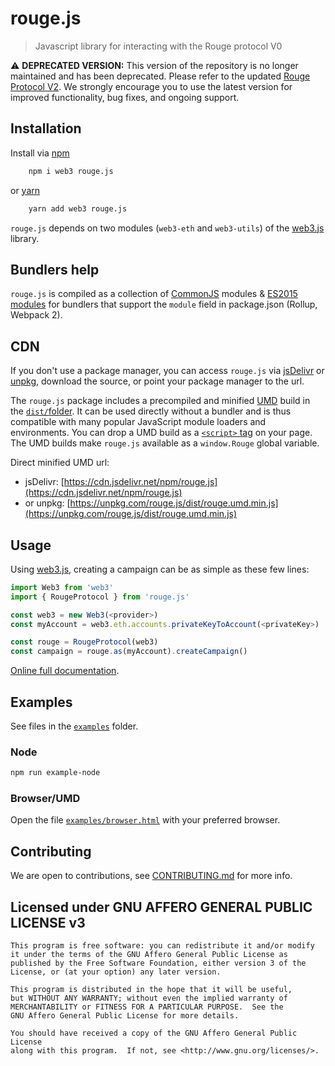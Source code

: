 # rouge.js

> Javascript library for interacting with the Rouge protocol V0

⚠ **DEPRECATED VERSION:** This version of the repository is no longer maintained and has been deprecated. Please refer to the updated [Rouge Protocol V2](https://github.com/TheRougeProject/v2-core). We strongly encourage you to use the latest version for improved functionality, bug fixes, and ongoing support.

## Installation

Install via [npm](https://www.npmjs.com/get-npm)

```bash
	npm i web3 rouge.js
```

or [yarn](https://github.com/yarnpkg/yarn)

```bash
	yarn add web3 rouge.js
```

`rouge.js` depends on two modules (`web3-eth` and `web3-utils`) of the
[web3.js](https://web3js.readthedocs.io/en/v1.2.4/) library.

## Bundlers help

`rouge.js` is compiled as a collection of [CommonJS](http://webpack.github.io/docs/commonjs.html) modules & [ES2015 modules](https://2ality.com/2014/09/es6-modules-final.html) for bundlers that support the `module` field in package.json (Rollup, Webpack 2).

## CDN

If you don't use a package manager, you can access `rouge.js` via
[jsDelivr](https://cdn.jsdelivr.net/npm/rouge.js/) or
[unpkg](https://unpkg.com/rouge.js/), download the source, or point
your package manager to the url.

The `rouge.js` package includes a precompiled and minified
[UMD](https://github.com/umdjs/umd) build in the
[`dist/`folder](https://cdn.jsdelivr.net/npm/rouge.js/dist/).
It can be used directly without a bundler and is thus compatible with
many popular JavaScript module loaders and environments. You can drop
a UMD build as a [`<script>`
tag](https://cdn.jsdelivr.net/npm/rouge.js) on your page. The UMD
builds make `rouge.js` available as a `window.Rouge` global variable.

Direct minified UMD url:
* jsDelivr: [https://cdn.jsdelivr.net/npm/rouge.js](https://cdn.jsdelivr.net/npm/rouge.js)
* or unpkg: [https://unpkg.com/rouge.js/dist/rouge.umd.min.js](https://unpkg.com/rouge.js/dist/rouge.umd.min.js)

## Usage

Using [web3.js](https://web3js.readthedocs.io/en/v1.2.4/), creating a
campaign can be as simple as these few lines:

```js
import Web3 from 'web3'
import { RougeProtocol } from 'rouge.js'

const web3 = new Web3(<provider>)
const myAccount = web3.eth.accounts.privateKeyToAccount(<privateKey>)

const rouge = RougeProtocol(web3)
const campaign = rouge.as(myAccount).createCampaign()
```

[Online full documentation](https://rouge.network/).

## Examples

See files in the [`examples`](examples/) folder.

### Node

```bash
npm run example-node
```

### Browser/UMD

Open the file [`examples/browser.html`](examples/browser.html) with your preferred browser.



## Contributing

We are open to contributions, see [CONTRIBUTING.md](CONTRIBUTING.md) for more info.

## Licensed under GNU AFFERO GENERAL PUBLIC LICENSE v3

    This program is free software: you can redistribute it and/or modify
    it under the terms of the GNU Affero General Public License as
    published by the Free Software Foundation, either version 3 of the
    License, or (at your option) any later version.

    This program is distributed in the hope that it will be useful,
    but WITHOUT ANY WARRANTY; without even the implied warranty of
    MERCHANTABILITY or FITNESS FOR A PARTICULAR PURPOSE.  See the
    GNU Affero General Public License for more details.

    You should have received a copy of the GNU Affero General Public License
    along with this program.  If not, see <http://www.gnu.org/licenses/>.
